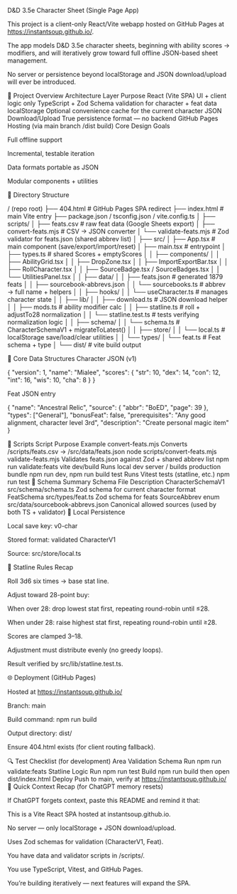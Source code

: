D&D 3.5e Character Sheet (Single Page App)

This project is a client-only React/Vite webapp hosted on GitHub Pages at
https://instantsoup.github.io/.

The app models D&D 3.5e character sheets, beginning with ability scores → modifiers, and will iteratively grow toward full offline JSON-based sheet management.

No server or persistence beyond localStorage and JSON download/upload will ever be introduced.

🧩 Project Overview
Architecture
Layer	Purpose
React (Vite SPA)	UI + client logic only
TypeScript + Zod	Schema validation for character + feat data
localStorage	Optional convenience cache for the current character
JSON Download/Upload	True persistence format — no backend
GitHub Pages	Hosting (via main branch /dist build)
Core Design Goals

Full offline support

Incremental, testable iteration

Data formats portable as JSON

Modular components + utilities

📂 Directory Structure

/ (repo root)
├── 404.html # GitHub Pages SPA redirect
├── index.html # main Vite entry
├── package.json / tsconfig.json / vite.config.ts
│
├── scripts/
│ ├── feats.csv # raw feat data (Google Sheets export)
│ ├── convert-feats.mjs # CSV → JSON converter
│ └── validate-feats.mjs # Zod validator for feats.json (shared abbrev list)
│
├── src/
│ ├── App.tsx # main component (save/export/import/reset)
│ ├── main.tsx # entrypoint
│ ├── types.ts # shared Scores + emptyScores
│
│ ├── components/
│ │ ├── AbilityGrid.tsx
│ │ ├── DropZone.tsx
│ │ ├── ImportExportBar.tsx
│ │ ├── RollCharacter.tsx
│ │ ├── SourceBadge.tsx / SourceBadges.tsx
│ │ └── UtilitiesPanel.tsx
│
│ ├── data/
│ │ ├── feats.json # generated 1879 feats
│ │ ├── sourcebook-abbrevs.json
│ │ └── sourcebooks.ts # abbrev → full name + helpers
│
│ ├── hooks/
│ │ └── useCharacter.ts # manages character state
│
│ ├── lib/
│ │ ├── download.ts # JSON download helper
│ │ ├── mods.ts # ability modifier calc
│ │ ├── statline.ts # roll + adjustTo28 normalization
│ │ └── statline.test.ts # tests verifying normalization logic
│
│ ├── schema/
│ │ └── schema.ts # CharacterSchemaV1 + migrateToLatest()
│
│ ├── store/
│ │ └── local.ts # localStorage save/load/clear utilities
│
│ └── types/
│ └── feat.ts # Feat schema + type
│
└── dist/ # vite build output

🧠 Core Data Structures
Character JSON (v1)

{
"version": 1,
"name": "Mialee",
"scores": { "str": 10, "dex": 14, "con": 12, "int": 16, "wis": 10, "cha": 8 }
}

Feat JSON entry

{
"name": "Ancestral Relic",
"source": { "abbr": "BoED", "page": 39 },
"types": ["General"],
"bonusFeat": false,
"prerequisites": "Any good alignment, character level 3rd",
"description": "Create personal magic item"
}

🧰 Scripts
Script	Purpose	Example
convert-feats.mjs	Converts /scripts/feats.csv → /src/data/feats.json	node scripts/convert-feats.mjs
validate-feats.mjs	Validates feats.json against Zod + shared abbrev list	npm run validate:feats
vite dev/build	Runs local dev server / builds production bundle	npm run dev, npm run build
test	Runs Vitest tests (statline, etc.)	npm run test
🧩 Schema Summary
Schema	File	Description
CharacterSchemaV1	src/schema/schema.ts	Zod schema for current character format
FeatSchema	src/types/feat.ts	Zod schema for feats
SourceAbbrev enum	src/data/sourcebook-abbrevs.json	Canonical allowed sources (used by both TS + validator)
💾 Local Persistence

Local save key: v0-char

Stored format: validated CharacterV1

Source: src/store/local.ts

🧮 Statline Rules Recap

Roll 3d6 six times → base stat line.

Adjust toward 28-point buy:

When over 28: drop lowest stat first, repeating round-robin until ≤28.

When under 28: raise highest stat first, repeating round-robin until ≥28.

Scores are clamped 3–18.

Adjustment must distribute evenly (no greedy loops).

Result verified by src/lib/statline.test.ts.

🌐 Deployment (GitHub Pages)

Hosted at https://instantsoup.github.io/

Branch: main

Build command:
npm run build

Output directory: dist/

Ensure 404.html exists (for client routing fallback).

🔍 Test Checklist (for development)
Area	Validation
Schema	Run npm run validate:feats
Statline Logic	Run npm run test
Build	npm run build then open dist/index.html
Deploy	Push to main, verify at https://instantsoup.github.io/
🧭 Quick Context Recap (for ChatGPT memory resets)

If ChatGPT forgets context, paste this README and remind it that:

This is a Vite React SPA hosted at instantsoup.github.io.

No server — only localStorage + JSON download/upload.

Uses Zod schemas for validation (CharacterV1, Feat).

You have data and validator scripts in /scripts/.

You use TypeScript, Vitest, and GitHub Pages.

You’re building iteratively — next features will expand the SPA.